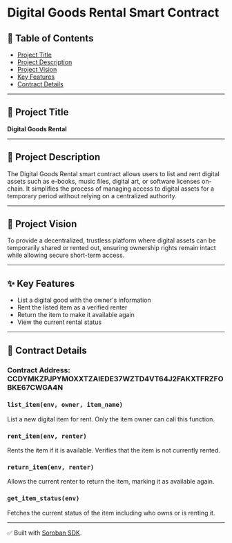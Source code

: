 # Digital Goods Rental Smart Contract

## 📘 Table of Contents
- [Project Title](#project-title)
- [Project Description](#project-description)
- [Project Vision](#project-vision)
- [Key Features](#key-features)
- [Contract Details](#contract-details)

---

## 📌 Project Title
**Digital Goods Rental**

---

## 📄 Project Description
The Digital Goods Rental smart contract allows users to list and rent digital assets such as e-books, music files, digital art, or software licenses on-chain. It simplifies the process of managing access to digital assets for a temporary period without relying on a centralized authority.

---

## 🚀 Project Vision
To provide a decentralized, trustless platform where digital assets can be temporarily shared or rented out, ensuring ownership rights remain intact while allowing secure short-term access.

---

## ✨ Key Features
- List a digital good with the owner's information
- Rent the listed item as a verified renter
- Return the item to make it available again
- View the current rental status

---

## 🔧 Contract Details

### Contract Address: CCDYMKZPJPYMOXXTZAIEDE37WZTD4VT64J2FAKXTFRZFOBKE67CWGA4N 

### `list_item(env, owner, item_name)`
List a new digital item for rent. Only the item owner can call this function.

### `rent_item(env, renter)`
Rents the item if it is available. Verifies that the item is not currently rented.

### `return_item(env, renter)`
Allows the current renter to return the item, marking it as available again.

### `get_item_status(env)`
Fetches the current status of the item including who owns or is renting it.

---

✅ Built with [Soroban SDK](https://soroban.stellar.org/docs).
